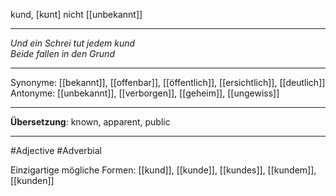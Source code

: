 kund, [kʊnt]
nicht [[unbekannt]]

---
*Und ein Schrei tut jedem kund*  
*Beide fallen in den Grund*

---
Synonyme: [[bekannt]], [[offenbar]], [[öffentlich]], [[ersichtlich]], [[deutlich]]
Antonyme: [[unbekannt]], [[verborgen]], [[geheim]], [[ungewiss]]

---
**Übersetzung**:
known, apparent, public

---
#Adjective #Adverbial

Einzigartige mögliche Formen: 
[[kund]], [[kunde]], [[kundes]], [[kundem]], [[kunden]]
